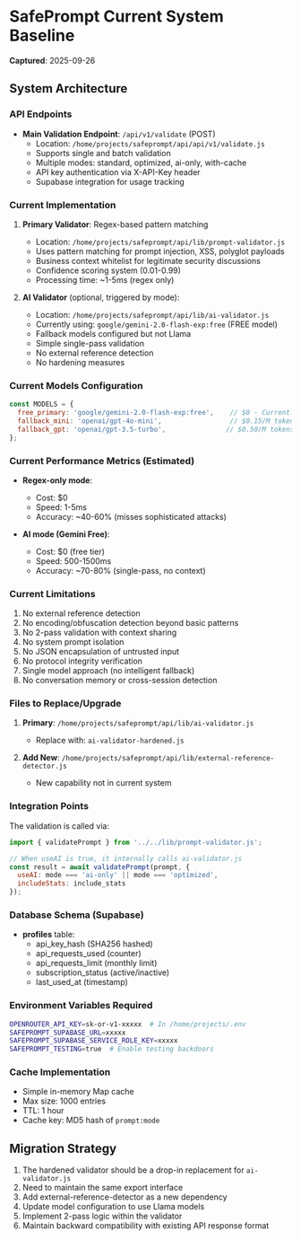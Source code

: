 # SafePrompt Current System Baseline
**Captured**: 2025-09-26

## System Architecture

### API Endpoints
- **Main Validation Endpoint**: `/api/v1/validate` (POST)
  - Location: `/home/projects/safeprompt/api/api/v1/validate.js`
  - Supports single and batch validation
  - Multiple modes: standard, optimized, ai-only, with-cache
  - API key authentication via X-API-Key header
  - Supabase integration for usage tracking

### Current Implementation
1. **Primary Validator**: Regex-based pattern matching
   - Location: `/home/projects/safeprompt/api/lib/prompt-validator.js`
   - Uses pattern matching for prompt injection, XSS, polyglot payloads
   - Business context whitelist for legitimate security discussions
   - Confidence scoring system (0.01-0.99)
   - Processing time: ~1-5ms (regex only)

2. **AI Validator** (optional, triggered by mode):
   - Location: `/home/projects/safeprompt/api/lib/ai-validator.js`
   - Currently using: `google/gemini-2.0-flash-exp:free` (FREE model)
   - Fallback models configured but not Llama
   - Simple single-pass validation
   - No external reference detection
   - No hardening measures

### Current Models Configuration
```javascript
const MODELS = {
  free_primary: 'google/gemini-2.0-flash-exp:free',    // $0 - Currently active
  fallback_mini: 'openai/gpt-4o-mini',                 // $0.15/M tokens
  fallback_gpt: 'openai/gpt-3.5-turbo',               // $0.50/M tokens
};
```

### Current Performance Metrics (Estimated)
- **Regex-only mode**:
  - Cost: $0
  - Speed: 1-5ms
  - Accuracy: ~40-60% (misses sophisticated attacks)

- **AI mode (Gemini Free)**:
  - Cost: $0 (free tier)
  - Speed: 500-1500ms
  - Accuracy: ~70-80% (single-pass, no context)

### Current Limitations
1. No external reference detection
2. No encoding/obfuscation detection beyond basic patterns
3. No 2-pass validation with context sharing
4. No system prompt isolation
5. No JSON encapsulation of untrusted input
6. No protocol integrity verification
7. Single model approach (no intelligent fallback)
8. No conversation memory or cross-session detection

### Files to Replace/Upgrade
1. **Primary**: `/home/projects/safeprompt/api/lib/ai-validator.js`
   - Replace with: `ai-validator-hardened.js`

2. **Add New**: `/home/projects/safeprompt/api/lib/external-reference-detector.js`
   - New capability not in current system

### Integration Points
The validation is called via:
```javascript
import { validatePrompt } from '../../lib/prompt-validator.js';

// When useAI is true, it internally calls ai-validator.js
const result = await validatePrompt(prompt, {
  useAI: mode === 'ai-only' || mode === 'optimized',
  includeStats: include_stats
});
```

### Database Schema (Supabase)
- **profiles** table:
  - api_key_hash (SHA256 hashed)
  - api_requests_used (counter)
  - api_requests_limit (monthly limit)
  - subscription_status (active/inactive)
  - last_used_at (timestamp)

### Environment Variables Required
```bash
OPENROUTER_API_KEY=sk-or-v1-xxxxx  # In /home/projects/.env
SAFEPROMPT_SUPABASE_URL=xxxxx
SAFEPROMPT_SUPABASE_SERVICE_ROLE_KEY=xxxxx
SAFEPROMPT_TESTING=true  # Enable testing backdoors
```

### Cache Implementation
- Simple in-memory Map cache
- Max size: 1000 entries
- TTL: 1 hour
- Cache key: MD5 hash of `prompt:mode`

## Migration Strategy
1. The hardened validator should be a drop-in replacement for `ai-validator.js`
2. Need to maintain the same export interface
3. Add external-reference-detector as a new dependency
4. Update model configuration to use Llama models
5. Implement 2-pass logic within the validator
6. Maintain backward compatibility with existing API response format